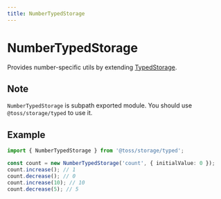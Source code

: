 ```yaml
---
title: NumberTypedStorage
---
```


# NumberTypedStorage

Provides number-specific utils by extending [TypedStorage](https://slash.page/libraries/common/storage/src/typed/storages/typedstorage.i18n).

## Note

`NumberTypedStorage` is subpath exported module. You should use `@toss/storage/typed` to use it.

## Example

```typescript
import { NumberTypedStorage } from '@toss/storage/typed';

const count = new NumberTypedStorage('count', { initialValue: 0 });
count.increase(); // 1
count.decrease(); // 0
count.increase(10); // 10
count.decrease(5); // 5
```
